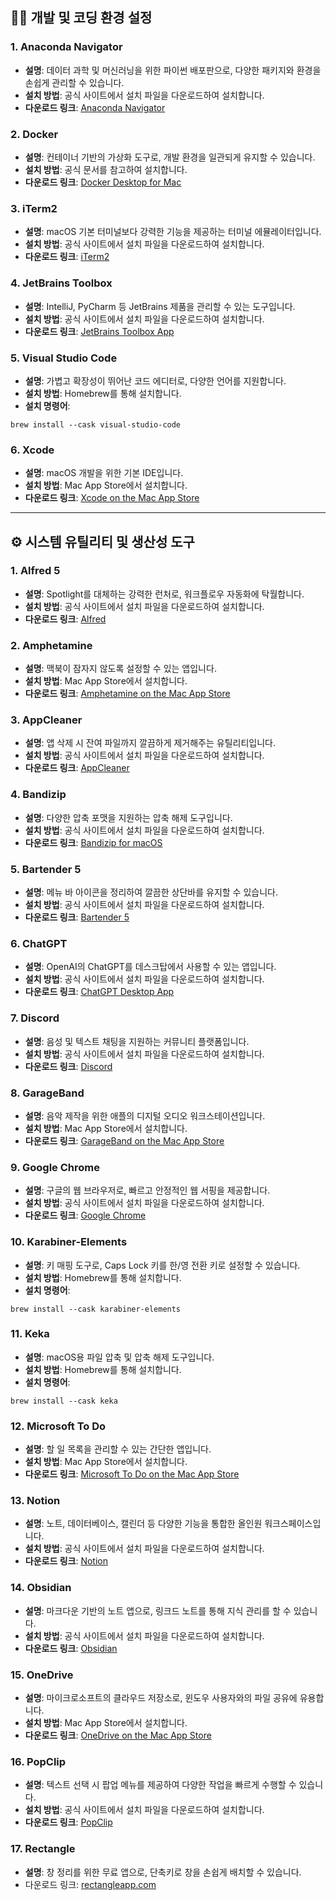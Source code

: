 ## 🧑‍💻 개발 및 코딩 환경 설정

### 1. Anaconda Navigator

- **설명**: 데이터 과학 및 머신러닝을 위한 파이썬 배포판으로, 다양한 패키지와 환경을 손쉽게 관리할 수 있습니다.
- **설치 방법**: 공식 사이트에서 설치 파일을 다운로드하여 설치합니다.
- **다운로드 링크**: [Anaconda Navigator](https://www.anaconda.com/products/navigator)

### 2. Docker

- **설명**: 컨테이너 기반의 가상화 도구로, 개발 환경을 일관되게 유지할 수 있습니다.
- **설치 방법**: 공식 문서를 참고하여 설치합니다.
- **다운로드 링크**: [Docker Desktop for Mac](https://docs.docker.com/desktop/setup/install/mac-install/)

### 3. iTerm2

- **설명**: macOS 기본 터미널보다 강력한 기능을 제공하는 터미널 에뮬레이터입니다.
- **설치 방법**: 공식 사이트에서 설치 파일을 다운로드하여 설치합니다.
- **다운로드 링크**: [iTerm2](https://iterm2.com/downloads.html)

### 4. JetBrains Toolbox

- **설명**: IntelliJ, PyCharm 등 JetBrains 제품을 관리할 수 있는 도구입니다.
- **설치 방법**: 공식 사이트에서 설치 파일을 다운로드하여 설치합니다.
- **다운로드 링크**: [JetBrains Toolbox App](https://www.jetbrains.com/toolbox-app/)

### 5. Visual Studio Code

- **설명**: 가볍고 확장성이 뛰어난 코드 에디터로, 다양한 언어를 지원합니다.
- **설치 방법**: Homebrew를 통해 설치합니다.
- **설치 명령어**:

```
brew install --cask visual-studio-code
```

### 6. Xcode

- **설명**: macOS 개발을 위한 기본 IDE입니다.
- **설치 방법**: Mac App Store에서 설치합니다.
- **다운로드 링크**: [Xcode on the Mac App Store](https://apps.apple.com/us/app/xcode/id497799835?mt=12)

---

## ⚙️ 시스템 유틸리티 및 생산성 도구

### 1. Alfred 5

- **설명**: Spotlight를 대체하는 강력한 런처로, 워크플로우 자동화에 탁월합니다.
- **설치 방법**: 공식 사이트에서 설치 파일을 다운로드하여 설치합니다.
- **다운로드 링크**: [Alfred](https://www.alfredapp.com/)

### 2. Amphetamine

- **설명**: 맥북이 잠자지 않도록 설정할 수 있는 앱입니다.
- **설치 방법**: Mac App Store에서 설치합니다.
- **다운로드 링크**: [Amphetamine on the Mac App Store](https://apps.apple.com/us/app/amphetamine/id937984704?mt=12)

### 3. AppCleaner

- **설명**: 앱 삭제 시 잔여 파일까지 깔끔하게 제거해주는 유틸리티입니다.
- **설치 방법**: 공식 사이트에서 설치 파일을 다운로드하여 설치합니다.
- **다운로드 링크**: [AppCleaner](https://freemacsoft.net/appcleaner/)

### 4. Bandizip

- **설명**: 다양한 압축 포맷을 지원하는 압축 해제 도구입니다.
- **설치 방법**: 공식 사이트에서 설치 파일을 다운로드하여 설치합니다.
- **다운로드 링크**: [Bandizip for macOS](https://en.bandisoft.com/bandizip.mac/)

### 5. Bartender 5

- **설명**: 메뉴 바 아이콘을 정리하여 깔끔한 상단바를 유지할 수 있습니다.
- **설치 방법**: 공식 사이트에서 설치 파일을 다운로드하여 설치합니다.
- **다운로드 링크**: [Bartender 5](https://www.macbartender.com/)

### 6. ChatGPT

- **설명**: OpenAI의 ChatGPT를 데스크탑에서 사용할 수 있는 앱입니다.
- **설치 방법**: 공식 사이트에서 설치 파일을 다운로드하여 설치합니다.
- **다운로드 링크**: [ChatGPT Desktop App](https://openai.com/chatgpt/download/)

### 7. Discord

- **설명**: 음성 및 텍스트 채팅을 지원하는 커뮤니티 플랫폼입니다.
- **설치 방법**: 공식 사이트에서 설치 파일을 다운로드하여 설치합니다.
- **다운로드 링크**: [Discord](https://discord.com/download)

### 8. GarageBand

- **설명**: 음악 제작을 위한 애플의 디지털 오디오 워크스테이션입니다.
- **설치 방법**: Mac App Store에서 설치합니다.
- **다운로드 링크**: [GarageBand on the Mac App Store](https://apps.apple.com/us/app/garageband/id682658836?mt=12)

### 9. Google Chrome

- **설명**: 구글의 웹 브라우저로, 빠르고 안정적인 웹 서핑을 제공합니다.
- **설치 방법**: 공식 사이트에서 설치 파일을 다운로드하여 설치합니다.
- **다운로드 링크**: [Google Chrome](https://www.google.com/chrome/)

### 10. Karabiner-Elements

- **설명**: 키 매핑 도구로, Caps Lock 키를 한/영 전환 키로 설정할 수 있습니다.
- **설치 방법**: Homebrew를 통해 설치합니다.
- **설치 명령어**:

```
brew install --cask karabiner-elements
```

### 11. Keka

- **설명**: macOS용 파일 압축 및 압축 해제 도구입니다.
- **설치 방법**: Homebrew를 통해 설치합니다.
- **설치 명령어**:

```
brew install --cask keka
```

### 12. Microsoft To Do

- **설명**: 할 일 목록을 관리할 수 있는 간단한 앱입니다.
- **설치 방법**: Mac App Store에서 설치합니다.
- **다운로드 링크**: [Microsoft To Do on the Mac App Store](https://apps.apple.com/us/app/microsoft-to-do/id1274495053?mt=12)

### 13. Notion

- **설명**: 노트, 데이터베이스, 캘린더 등 다양한 기능을 통합한 올인원 워크스페이스입니다.
- **설치 방법**: 공식 사이트에서 설치 파일을 다운로드하여 설치합니다.
- **다운로드 링크**: [Notion](https://www.notion.so/desktop)

### 14. Obsidian

- **설명**: 마크다운 기반의 노트 앱으로, 링크드 노트를 통해 지식 관리를 할 수 있습니다.
- **설치 방법**: 공식 사이트에서 설치 파일을 다운로드하여 설치합니다.
- **다운로드 링크**: [Obsidian](https://obsidian.md/)

### 15. OneDrive

- **설명**: 마이크로소프트의 클라우드 저장소로, 윈도우 사용자와의 파일 공유에 유용합니다.
- **설치 방법**: Mac App Store에서 설치합니다.
- **다운로드 링크**: [OneDrive on the Mac App Store](https://apps.apple.com/us/app/onedrive/id823766827?mt=12)

### 16. PopClip

- **설명**: 텍스트 선택 시 팝업 메뉴를 제공하여 다양한 작업을 빠르게 수행할 수 있습니다.
- **설치 방법**: 공식 사이트에서 설치 파일을 다운로드하여 설치합니다.
- **다운로드 링크**: [PopClip](https://pilotmoon.com/popclip/)

### 17. Rectangle

- **설명**: 창 정리를 위한 무료 앱으로, 단축키로 창을 손쉽게 배치할 수 있습니다.
- 다운로드 링크: [rectangleapp.com](https://rectangleapp.com/)
